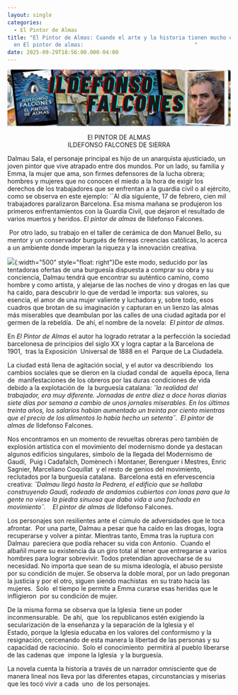 ```yaml
---
layout: single
categories:
  - El Pintor de Almas
title: "El Pintor de Almas: Cuando el arte y la historia tienen mucho que contar
  en El pintor de almas:                                   "
date: 2025-09-29T18:56:00.000-04:00
---
```

![](/assets/img/banner-el-pintor-de-almas.png)

<center>El PINTOR DE ALMAS</center> 
<center>ILDEFONSO FALCONES DE SIERRA</center>

 Dalmau Sala, el personaje principal es hijo de un anarquista ajusticiado, un joven pintor que vive atrapado entre dos mundos. Por un lado, su familia y Emma, la mujer que ama, son firmes defensores de la lucha obrera; hombres y mujeres que no conocen el miedo a la hora de exigir los derechos de los trabajadores que se enfrentan a la guardia civil o al ejército, como se observa en este ejemplo: ´´Al día siguiente, 17 de febrero, cien mil trabajadores paralizaron Barcelona. Esa misma mañana se produjeron los primeros enfrentamientos con la Guardia Civil, que dejaron el resultado de varios muertos y heridos. *El pintor de almas* de Ildefonso Falcones.

 Por otro lado, su trabajo en el taller de cerámica de don Manuel Bello, su mentor y un conservador burgués de férreas creencias católicas, lo acerca a un ambiente donde imperan la riqueza y la innovación creativa. 

![](/assets/img/casa-milà-en-1911.png){:width="500" style="float: right"}De este modo, seducido por las tentadoras ofertas de una burguesía dispuesta a comprar
su obra y su conciencia, Dalmau tendrá que encontrar su auténtico camino, como
hombre y como artista, y alejarse de las noches de vino y drogas en las que ha
caído, para descubrir lo que de verdad le importa: sus valores, su esencia, el
amor de una mujer valiente y luchadora y, sobre todo, esos cuadros que brotan
de su imaginación y capturan en un lienzo las almas más miserables que
deambulan por las calles de una ciudad agitada por el germen de la rebeldía.  De ahí, el nombre de la novela:  *El pintor de almas*. 

En *El Pintor de Almas* el autor ha logrado retratar a la perfección la sociedad barcelonesa de principios del siglo XX y logra captar a la Barcelona de  1901,  tras la Exposición  Universal de 1888 en el  Parque de La Ciudadela.

La ciudad está llena de agitación social, y el autor va describiendo  los cambios sociales que se dieron en la ciudad condal de  aquella época, llena de  manifestaciones de los obreros por las duras condiciones de vida  debido a la explotación de  la burguesía catalana: *´´*la realidad del trabajador, era muy diferente. Jornadas de entre diez a
doce horas diarias siete días por semana a cambio de unos jornales miserables.
En los últimos treinta años, los salarios habían aumentado un treinta por
ciento mientras que el precio de los alimentos lo había hecho un setenta*´´*. 
 *El pintor de almas de* Ildefonso Falcones.

Nos encontramos en un momento de revueltas obreras pero también de explosión
artística con el movimiento del modernismo donde ya destacan algunos edificios
singulares, símbolo de la llegada del Modernismo de Gaudí,  Puig i Cadafalch, Domènech i Montaner, Berenguer i Mestres, Enric Sagnier, Marceliano Coquillat  y el resto de genios del movimiento, reclutados por la burguesía catalana.  Barcelona está en efervescencia creativa: *´´*Dalmau llegó hasta la Pedrera, el edificio que se hallaba construyendo Gaudí, rodeado de andamios cubiertos con lonas para que la gente no viese la piedra sinuosa que daba vida a una fachada en movimiento*´´.*    *El pintor de almas de* Ildefonso Falcones.

Los personajes son resilientes ante el cúmulo de adversidades que le toca afrontar.  Por una parte, Dalmau a pesar que ha caído en las drogas, logra recuperarse y volver a pintar. Mientras tanto, Emma tras la ruptura con Dalmau  pareciera que podía rehacer su vida con Antonio.  Cuando el albañil muere su existencia da un giro total al tener que entregarse a varios hombres para lograr sobrevivir. Todos pretendían aprovecharse de su necesidad. No
importa que sean de su misma ideología, el abuso persiste por su condición de
mujer. Se observa la doble moral, por un lado pregonan la justicia y por el
otro, siguen siendo machistas  en su trato hacia las mujeres.  Solo  el tiempo le permite a Emma curarse esas heridas que le infligieron  por su condición de mujer.

De la misma forma se observa que la Iglesia  tiene un poder inconmensurable.  De ahí,  que 
los republicanos estén exigiendo la secularización de la enseñanza y la separación de la Iglesia y el Estado, porque la Iglesia educaba en los valores del conformismo y la resignación, cercenando de esta manera la libertad de las personas y su capacidad de raciocinio.  Solo el conocimiento  permitirá al pueblo liberarse de las cadenas que  impone la Iglesia  y la burguesía.

La novela cuenta la historia a través de un narrador omnisciente que de manera lineal nos lleva por las diferentes etapas, circunstancias y miserias que les tocó vivir a cada  uno  de los personajes.
